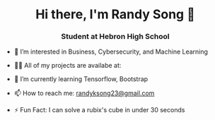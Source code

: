 <div align="center">
 
# Hi there, I'm Randy Song :wave:
 
 </div>
 
 <div align="center">
 
### Student at Hebron High School
 
 </div>

- 👀 I’m interested in Business, Cybersecurity, and Machine Learning

- 👨‍💻 All of my projects are availabe at: 
- 🌱 I’m currently learning Tensorflow, Bootstrap
- 📫 How to reach me: randyksong23@gmail.com
- ⚡ Fun Fact: I can solve a rubix's cube in under 30 seconds


<!---
randysongEXE/randysongEXE is a ✨ special ✨ repository because its `README.md` (this file) appears on your GitHub profile.
You can click the Preview link to take a look at your changes.
--->
